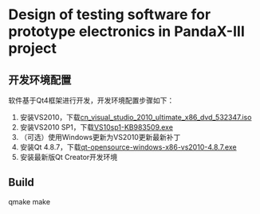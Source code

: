 Design of testing software for prototype electronics in PandaX-III project
==========================================================================

开发环境配置
------------

软件基于Qt4框架进行开发，开发环境配置步骤如下：
1. 安装VS2010，下载[cn_visual_studio_2010_ultimate_x86_dvd_532347.iso](https://www.google.com/#q=cn_visual_studio_2010_ultimate_x86_dvd_532347.iso)
2. 安装VS2010 SP1，下载[VS10sp1-KB983509.exe](https://www.microsoft.com/zh-CN/download/details.aspx?id=23691)
3. （可选）使用Windows更新为VS2010更新最新补丁
4. 安装Qt 4.8.7，下载[qt-opensource-windows-x86-vs2010-4.8.7.exe](http://download.qt.io/official_releases/qt/4.8/4.8.7/qt-opensource-windows-x86-vs2010-4.8.7.exe)
5. 安装最新版Qt Creator开发环境

Build
-----

qmake
make

